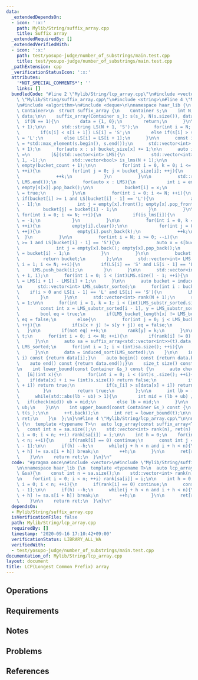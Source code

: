 ```yaml
---
data:
  _extendedDependsOn:
  - icon: ':x:'
    path: Mylib/String/suffix_array.cpp
    title: Suffix array
  _extendedRequiredBy: []
  _extendedVerifiedWith:
  - icon: ':x:'
    path: test/yosupo-judge/number_of_substrings/main.test.cpp
    title: test/yosupo-judge/number_of_substrings/main.test.cpp
  _pathExtension: cpp
  _verificationStatusIcon: ':x:'
  attributes:
    '*NOT_SPECIAL_COMMENTS*': ''
    links: []
  bundledCode: "#line 2 \"Mylib/String/lcp_array.cpp\"\n#include <vector>\n#line 2\
    \ \"Mylib/String/suffix_array.cpp\"\n#include <string>\n#line 4 \"Mylib/String/suffix_array.cpp\"\
    \n#include <algorithm>\n#include <deque>\n\nnamespace haar_lib {\n  template <typename\
    \ Container>\n  struct suffix_array {\n    Container s;\n    int N;\n    std::vector<int>\
    \ data;\n\n    suffix_array(Container s_): s(s_), N(s.size()), data(N){\n    \
    \  if(N == 1){\n        data = {1, 0};\n        return;\n      }\n\n      s.resize(N\
    \ + 1);\n\n      std::string LS(N + 1, 'S');\n      for(int i = N; --i >= 0;){\n\
    \        if(s[i] < s[i + 1]) LS[i] = 'S';\n        else if(s[i] > s[i + 1]) LS[i]\
    \ = 'L';\n        else LS[i] = LS[i + 1];\n      }\n\n      const int bucket_count\
    \ = *std::max_element(s.begin(), s.end());\n      std::vector<int> bucket_size(bucket_count\
    \ + 1);\n      for(auto x : s) bucket_size[x] += 1;\n\n      auto induced_sort\
    \ =\n        [&](std::vector<int> LMS){\n          std::vector<int> bucket(N +\
    \ 1, -1);\n          std::vector<bool> is_lms(N + 1);\n\n          std::vector<std::deque<int>>\
    \ empty(bucket_count + 1);\n\n          for(int i = 0, k = 0; i <= bucket_count;\
    \ ++i){\n            for(int j = 0; j < bucket_size[i]; ++j){\n              empty[i].push_back(k);\n\
    \              ++k;\n            }\n          }\n\n          std::reverse(LMS.begin(),\
    \ LMS.end());\n          for(auto x : LMS){\n            int i = empty[s[x]].back();\
    \ empty[s[x]].pop_back();\n\n            bucket[i] = x;\n            is_lms[i]\
    \ = true;\n          }\n\n          for(int i = 0; i <= N; ++i){\n           \
    \ if(bucket[i] >= 1 and LS[bucket[i] - 1] == 'L'){\n              auto x = s[bucket[i]\
    \ - 1];\n              int j = empty[x].front(); empty[x].pop_front();\n     \
    \         bucket[j] = bucket[i] - 1;\n            }\n          }\n\n         \
    \ for(int i = 0; i <= N; ++i){\n            if(is_lms[i]){\n              bucket[i]\
    \ = -1;\n            }\n          }\n\n          for(int i = 0, k = 0; i <= bucket_count;\
    \ ++i){\n            empty[i].clear();\n\n            for(int j = 0; j < bucket_size[i];\
    \ ++j){\n              empty[i].push_back(k);\n              ++k;\n          \
    \  }\n          }\n\n          for(int i = N; i >= 0; --i){\n            if(bucket[i]\
    \ >= 1 and LS[bucket[i] - 1] == 'S'){\n              auto x = s[bucket[i] - 1];\n\
    \              int j = empty[x].back(); empty[x].pop_back();\n              bucket[j]\
    \ = bucket[i] - 1;\n            }\n          }\n\n          bucket[0] = N;\n \
    \         return bucket;\n        };\n\n      std::vector<int> LMS;\n      for(int\
    \ i = 1; i <= N; ++i){\n        if(LS[i] == 'S' and LS[i - 1] == 'L'){\n     \
    \     LMS.push_back(i);\n        }\n      }\n\n      std::vector<int> LMS_bucket_length(N\
    \ + 1, 1);\n      for(int i = 0; i < (int)LMS.size() - 1; ++i){\n        LMS_bucket_length[LMS[i]]\
    \ = LMS[i + 1] - LMS[i] + 1;\n      }\n\n      auto bucket = induced_sort(LMS);\n\
    \n      std::vector<int> LMS_substr_sorted;\n      for(int i : bucket){\n    \
    \    if(i > 0 and LS[i - 1] == 'L' and LS[i] == 'S'){\n          LMS_substr_sorted.push_back(i);\n\
    \        }\n      }\n\n      std::vector<int> rank(N + 1);\n      rank[LMS_substr_sorted[0]]\
    \ = 1;\n\n      for(int i = 1, k = 1; i < (int)LMS_substr_sorted.size(); ++i){\n\
    \        const int x = LMS_substr_sorted[i - 1], y = LMS_substr_sorted[i];\n\n\
    \        bool eq = true;\n        if(LMS_bucket_length[x] != LMS_bucket_length[y])\
    \ eq = false;\n        else{\n          for(int j = 0; j < LMS_bucket_length[x];\
    \ ++j){\n            if(s[x + j] != s[y + j]) eq = false;\n          }\n     \
    \   }\n\n        if(not eq) ++k;\n        rank[y] = k;\n      }\n\n      std::vector<int>\
    \ t;\n      for(int i = 0; i <= N; ++i){\n        if(rank[i] != 0) t.push_back(rank[i]);\n\
    \      }\n\n      auto sa = suffix_array<std::vector<int>>(t).data;\n\n      std::vector<int>\
    \ LMS_sorted;\n      for(int i = 1; i < (int)sa.size(); ++i){\n        LMS_sorted.push_back(LMS[sa[i]]);\n\
    \      }\n\n      data = induced_sort(LMS_sorted);\n    }\n\n    int operator[](size_t\
    \ i) const {return data[i];}\n    auto begin() const {return data.begin();}\n\
    \    auto end() const {return data.end();}\n    size_t size() const {return data.size();}\n\
    \n    int lower_bound(const Container &s_) const {\n      auto check =\n     \
    \   [&](int x){\n          for(int i = 0; i < (int)s_.size(); ++i){\n        \
    \    if(data[x] + i >= (int)s.size()) return false;\n            if(s_[i] < s[data[x]\
    \ + i]) return true;\n            if(s_[i] > s[data[x] + i]) return false;\n \
    \         }\n          return true;\n        };\n\n      int lb = -1, ub = size();\n\
    \      while(std::abs(lb - ub) > 1){\n        int mid = (lb + ub) / 2;\n     \
    \   if(check(mid)) ub = mid;\n        else lb = mid;\n      }\n\n      return\
    \ ub;\n    }\n\n    int upper_bound(const Container &s_) const {\n      Container\
    \ t(s_);\n\n      ++t.back();\n      int ret = lower_bound(t);\n\n      return\
    \ ret;\n    }\n  };\n}\n#line 4 \"Mylib/String/lcp_array.cpp\"\n\nnamespace haar_lib\
    \ {\n  template <typename T>\n  auto lcp_array(const suffix_array<T> &sa){\n \
    \   const int n = sa.size();\n    std::vector<int> rank(n), ret(n);\n\n    for(int\
    \ i = 0; i < n; ++i) rank[sa[i]] = i;\n\n    int h = 0;\n    for(int i = 0; i\
    \ < n; ++i){\n      if(rank[i] == 0) continue;\n      const int j = sa[rank[i]\
    \ - 1];\n\n      if(h) --h;\n      while(j + h < n and i + h < n){\n        if(sa.s[j\
    \ + h] != sa.s[i + h]) break;\n        ++h;\n      }\n\n      ret[rank[i]] = h;\n\
    \    }\n\n    return ret;\n  }\n}\n"
  code: "#pragma once\n#include <vector>\n#include \"Mylib/String/suffix_array.cpp\"\
    \n\nnamespace haar_lib {\n  template <typename T>\n  auto lcp_array(const suffix_array<T>\
    \ &sa){\n    const int n = sa.size();\n    std::vector<int> rank(n), ret(n);\n\
    \n    for(int i = 0; i < n; ++i) rank[sa[i]] = i;\n\n    int h = 0;\n    for(int\
    \ i = 0; i < n; ++i){\n      if(rank[i] == 0) continue;\n      const int j = sa[rank[i]\
    \ - 1];\n\n      if(h) --h;\n      while(j + h < n and i + h < n){\n        if(sa.s[j\
    \ + h] != sa.s[i + h]) break;\n        ++h;\n      }\n\n      ret[rank[i]] = h;\n\
    \    }\n\n    return ret;\n  }\n}\n"
  dependsOn:
  - Mylib/String/suffix_array.cpp
  isVerificationFile: false
  path: Mylib/String/lcp_array.cpp
  requiredBy: []
  timestamp: '2020-09-16 17:10:42+09:00'
  verificationStatus: LIBRARY_ALL_WA
  verifiedWith:
  - test/yosupo-judge/number_of_substrings/main.test.cpp
documentation_of: Mylib/String/lcp_array.cpp
layout: document
title: LCP(Longest Common Prefix) array
---
```


## Operations

## Requirements

## Notes

## Problems

## References
